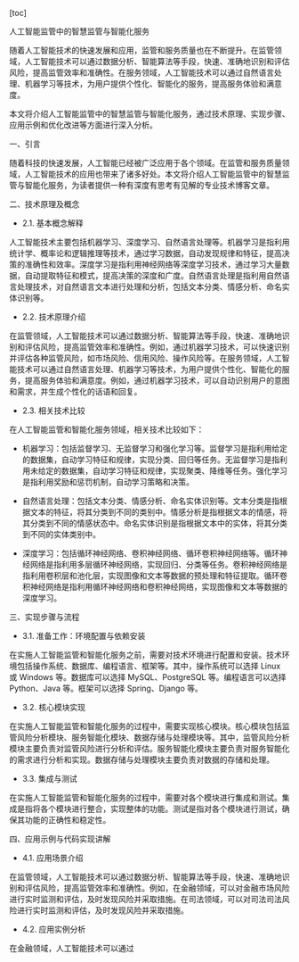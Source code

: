 
[toc]                    
                
                
人工智能监管中的智慧监管与智能化服务

随着人工智能技术的快速发展和应用，监管和服务质量也在不断提升。在监管领域，人工智能技术可以通过数据分析、智能算法等手段，快速、准确地识别和评估风险，提高监管效率和准确性。在服务领域，人工智能技术可以通过自然语言处理、机器学习等技术，为用户提供个性化、智能化的服务，提高服务体验和满意度。

本文将介绍人工智能监管中的智慧监管与智能化服务，通过技术原理、实现步骤、应用示例和优化改进等方面进行深入分析。

一、引言

随着科技的快速发展，人工智能已经被广泛应用于各个领域。在监管和服务质量领域，人工智能技术的应用也带来了诸多好处。本文将介绍人工智能监管中的智慧监管与智能化服务，为读者提供一种有深度有思考有见解的专业技术博客文章。

二、技术原理及概念

- 2.1. 基本概念解释

人工智能技术主要包括机器学习、深度学习、自然语言处理等。机器学习是指利用统计学、概率论和逻辑推理等技术，通过学习数据，自动发现规律和特征，提高决策的准确性和效率。深度学习是指利用神经网络等深度学习技术，通过学习大量数据，自动提取特征和模式，提高决策的深度和广度。自然语言处理是指利用自然语言处理技术，对自然语言文本进行处理和分析，包括文本分类、情感分析、命名实体识别等。

- 2.2. 技术原理介绍

在监管领域，人工智能技术可以通过数据分析、智能算法等手段，快速、准确地识别和评估风险，提高监管效率和准确性。例如，通过机器学习技术，可以快速识别并评估各种监管风险，如市场风险、信用风险、操作风险等。在服务领域，人工智能技术可以通过自然语言处理、机器学习等技术，为用户提供个性化、智能化的服务，提高服务体验和满意度。例如，通过机器学习技术，可以自动识别用户的意图和需求，并生成个性化的话语和回复。

- 2.3. 相关技术比较

在人工智能监管和智能化服务领域，相关技术比较如下：

- 机器学习：包括监督学习、无监督学习和强化学习等。监督学习是指利用给定的数据集，自动学习特征和规律，实现分类、回归等任务。无监督学习是指利用未给定的数据集，自动学习特征和规律，实现聚类、降维等任务。强化学习是指利用奖励和惩罚机制，自动学习策略和决策。

- 自然语言处理：包括文本分类、情感分析、命名实体识别等。文本分类是指根据文本的特征，将其分类到不同的类别中。情感分析是指根据文本的情感，将其分类到不同的情感状态中。命名实体识别是指根据文本中的实体，将其分类到不同的实体类别中。

- 深度学习：包括循环神经网络、卷积神经网络、循环卷积神经网络等。循环神经网络是指利用多层循环神经网络，实现回归、分类等任务。卷积神经网络是指利用卷积层和池化层，实现图像和文本等数据的预处理和特征提取。循环卷积神经网络是指利用循环神经网络和卷积神经网络，实现图像和文本等数据的深度学习。

三、实现步骤与流程

- 3.1. 准备工作：环境配置与依赖安装

在实施人工智能监管和智能化服务之前，需要对技术环境进行配置和安装。技术环境包括操作系统、数据库、编程语言、框架等。其中，操作系统可以选择 Linux 或 Windows 等。数据库可以选择 MySQL、PostgreSQL 等。编程语言可以选择 Python、Java 等。框架可以选择 Spring、Django 等。

- 3.2. 核心模块实现

在实施人工智能监管和智能化服务的过程中，需要实现核心模块。核心模块包括监管风险分析模块、服务智能化模块、数据存储与处理模块等。其中，监管风险分析模块主要负责对监管风险进行分析和评估。服务智能化模块主要负责对服务智能化的需求进行分析和实现。数据存储与处理模块主要负责对数据的存储和处理。

- 3.3. 集成与测试

在实施人工智能监管和智能化服务的过程中，需要对各个模块进行集成和测试。集成是指将各个模块进行整合，实现整体的功能。测试是指对各个模块进行测试，确保其功能的正确性和稳定性。

四、应用示例与代码实现讲解

- 4.1. 应用场景介绍

在监管领域，人工智能技术可以通过数据分析、智能算法等手段，快速、准确地识别和评估风险，提高监管效率和准确性。例如，在金融领域，可以对金融市场风险进行实时监测和评估，及时发现风险并采取措施。在司法领域，可以对司法司法风险进行实时监测和评估，及时发现风险并采取措施。

- 4.2. 应用实例分析

在金融领域，人工智能技术可以通过

